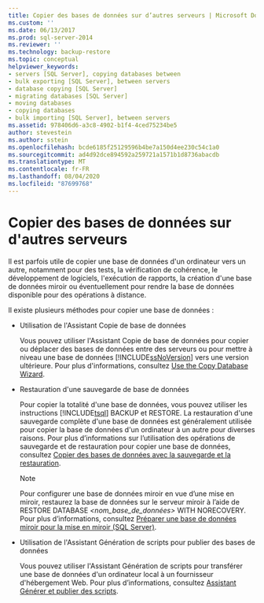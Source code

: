 ```yaml
---
title: Copier des bases de données sur d’autres serveurs | Microsoft Docs
ms.custom: ''
ms.date: 06/13/2017
ms.prod: sql-server-2014
ms.reviewer: ''
ms.technology: backup-restore
ms.topic: conceptual
helpviewer_keywords:
- servers [SQL Server], copying databases between
- bulk exporting [SQL Server], between servers
- database copying [SQL Server]
- migrating databases [SQL Server]
- moving databases
- copying databases
- bulk importing [SQL Server], between servers
ms.assetid: 978406d6-a3c8-4902-b1f4-4ced75234be5
author: stevestein
ms.author: sstein
ms.openlocfilehash: bcde6185f25129596b4be7a150d4ee230c54c1a0
ms.sourcegitcommit: ad4d92dce894592a259721a1571b1d8736abacdb
ms.translationtype: MT
ms.contentlocale: fr-FR
ms.lasthandoff: 08/04/2020
ms.locfileid: "87699768"
---
```

# <a name="copy-databases-to-other-servers"></a>Copier des bases de données sur d'autres serveurs
  Il est parfois utile de copier une base de données d'un ordinateur vers un autre, notamment pour des tests, la vérification de cohérence, le développement de logiciels, l'exécution de rapports, la création d'une base de données miroir ou éventuellement pour rendre la base de données disponible pour des opérations à distance.  
  
 Il existe plusieurs méthodes pour copier une base de données :  
  
-   Utilisation de l'Assistant Copie de base de données  
  
     Vous pouvez utiliser l'Assistant Copie de base de données pour copier ou déplacer des bases de données entre des serveurs ou pour mettre à niveau une base de données [!INCLUDE[ssNoVersion](../../includes/ssnoversion-md.md)] vers une version ultérieure. Pour plus d'informations, consultez [Use the Copy Database Wizard](use-the-copy-database-wizard.md).  
  
-   Restauration d'une sauvegarde de base de données  
  
     Pour copier la totalité d'une base de données, vous pouvez utiliser les instructions [!INCLUDE[tsql](../../includes/tsql-md.md)] BACKUP et RESTORE. La restauration d'une sauvegarde complète d'une base de données est généralement utilisée pour copier la base de données d'un ordinateur à un autre pour diverses raisons. Pour plus d’informations sur l’utilisation des opérations de sauvegarde et de restauration pour copier une base de données, consultez [Copier des bases de données avec la sauvegarde et la restauration](copy-databases-with-backup-and-restore.md).  
  
    > [!NOTE]  
    >  Pour configurer une base de données miroir en vue d’une mise en miroir, restaurez la base de données sur le serveur miroir à l’aide de RESTORE DATABASE *<nom_base_de_données>* WITH NORECOVERY. Pour plus d’informations, consultez [Préparer une base de données miroir pour la mise en miroir &#40;SQL Server&#41;](../../database-engine/database-mirroring/prepare-a-mirror-database-for-mirroring-sql-server.md).  
  
-   Utilisation de l'Assistant Génération de scripts pour publier des bases de données  
  
     Vous pouvez utiliser l'Assistant Génération de scripts pour transférer une base de données d'un ordinateur local à un fournisseur d'hébergement Web. Pour plus d’informations, consultez [Assistant Générer et publier des scripts](../scripting/generate-and-publish-scripts-wizard.md).  
  
  
